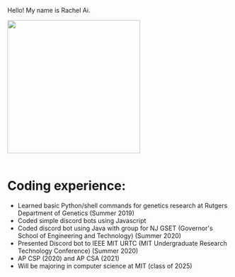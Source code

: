 Hello! My name is Rachel Ai.

<image src="https://scontent-lga3-2.xx.fbcdn.net/v/t1.6435-9/184598396_2944156042578560_2669252146534488736_n.jpg?_nc_cat=102&ccb=1-3&_nc_sid=09cbfe&_nc_ohc=ZlrawZvjtDEAX_33Qvb&tn=MhRGmNSpRDNGR5Tt&_nc_ht=scontent-lga3-2.xx&oh=785d1e9446b1b952e7726ed8510d508e&oe=60CBCD54" width="300">

  <br>
  <br>
  
  <h1>Coding experience:</h1>
  <ul>
    <li>Learned basic Python/shell commands for genetics research at Rutgers Department of Genetics (Summer 2019)</li>
    <li>Coded simple discord bots using Javascript</li>
    <li>Coded discord bot using Java with group for NJ GSET (Governor's School of Engineering and Technology) (Summer 2020)</li>
    <li>Presented Discord bot to IEEE MIT URTC (MIT Undergraduate Research Technology Conference) (Summer 2020)</li>
    <li>AP CSP (2020) and AP CSA (2021)</li>
    <li>Will be majoring in computer science at MIT (class of 2025)</li>
  </ul>
